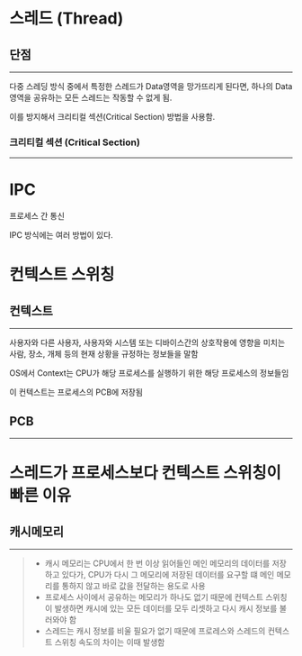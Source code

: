 # 스레드 (Thread)

## 단점

-------

다중 스레딩 방식 중에서 특정한 스레드가 Data영역을 망가뜨리게 된다면, 하나의 Data 영역을 공유하는 모든 스레드는 작동할 수 없게 됨.

이를 방지해서 크리티컬 섹션(Critical Section) 방법을 사용함.

### 크리티컬 섹션 (Critical Section)
--------------------------



# IPC

프로세스 간 통신

IPC 방식에는 여러 방법이 있다.

# 컨텍스트 스위칭

## 컨텍스트

----------

사용자와 다른 사용자, 사용자와 시스템 또는 디바이스간의 상호작용에 영향을 미치는 사람, 장소, 개체 등의 현재 상황을 규정하는 정보들을 말함

OS에서 Context는 CPU가 해당 프로세스를 실행하기 위한 해당
프로세스의 정보들임

이 컨텍스트는 프로세스의 PCB에 저장됨

## PCB
------



# 스레드가 프로세스보다 컨텍스트 스위칭이 빠른 이유

## 캐시메모리

------------

> * 캐시 메모리는 CPU에서 한 번 이상 읽어들인 메인 메모리의 데이터를 저장하고 있다가, CPU가 다시 그 메모리에 저장된 데이터를 요구할 떄 메인 메모리를 통하지 않고 바로 값을 전달하는 용도로 사용
> * 프로세스 사이에서 공유하는 메모리가 하나도 없기 때문에 컨텍스트 스위칭이 발생하면 캐시에 있는 모든 데이터를 모두 리셋하고 다시 캐시 정보를 불러와야 함
> * 스레드는 캐시 정보를 비울 필요가 없기 때문에 프로레스와 스레드의 컨텍스트 스위칭 속도의 차이는 이때 발생함